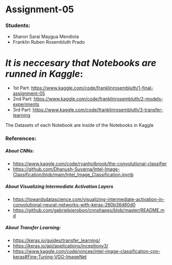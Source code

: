 # Assignment-05
### Students:
- Sharon Sarai Maygua Mendiola
- Franklin Ruben Rosembluth Prado

# *It is neccesary that Notebooks are runned in Kaggle*:
- 1st Part: https://www.kaggle.com/code/franklinrosembluth/1-final-assignment-05
- 2nd Part: https://www.kaggle.com/code/franklinrosembluth/2-models-experiments
- 3rd Part: https://www.kaggle.com/code/franklinrosembluth/3-transfer-learning

The Datasets of each Notebook are inside of the Notebooks in Kaggle

### References:

##### About CNNs:
- https://www.kaggle.com/code/ryanholbrook/the-convolutional-classifier
- https://github.com/Dhanush-Suvarna/Intel-Image-Classification/blob/main/Intel_Image_Classification.ipynb

##### About Visualizing Intermediate Activation Layers
- https://towardsdatascience.com/visualizing-intermediate-activation-in-convolutional-neural-networks-with-keras-260b36d60d0
- https://github.com/gabrielpierobon/cnnshapes/blob/master/README.md

##### About Transfer Learning:
- https://keras.io/guides/transfer_learning/
- https://keras.io/api/applications/inceptionv3/
- https://www.kaggle.com/code/vincee/intel-image-classification-cnn-keras#Fine-Tuning-VGG-ImageNet
